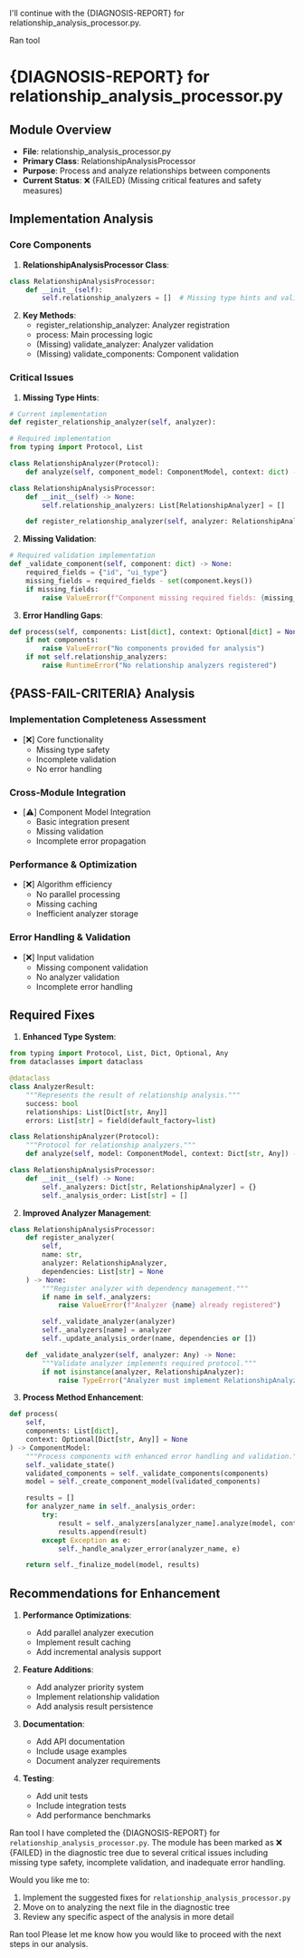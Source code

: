 I'll continue with the {DIAGNOSIS-REPORT} for relationship_analysis_processor.py.

Ran tool

# {DIAGNOSIS-REPORT} for relationship_analysis_processor.py

## Module Overview

- **File**: relationship_analysis_processor.py
- **Primary Class**: RelationshipAnalysisProcessor
- **Purpose**: Process and analyze relationships between components
- **Current Status**: ❌ {FAILED} (Missing critical features and safety measures)

## Implementation Analysis

### Core Components

1. **RelationshipAnalysisProcessor Class**:

```python
class RelationshipAnalysisProcessor:
    def __init__(self):
        self.relationship_analyzers = []  # Missing type hints and validation
```

2. **Key Methods**:
   - register_relationship_analyzer: Analyzer registration
   - process: Main processing logic
   - (Missing) validate_analyzer: Analyzer validation
   - (Missing) validate_components: Component validation

### Critical Issues

1. **Missing Type Hints**:

```python
# Current implementation
def register_relationship_analyzer(self, analyzer):

# Required implementation
from typing import Protocol, List

class RelationshipAnalyzer(Protocol):
    def analyze(self, component_model: ComponentModel, context: dict) -> None: ...

class RelationshipAnalysisProcessor:
    def __init__(self) -> None:
        self.relationship_analyzers: List[RelationshipAnalyzer] = []

    def register_relationship_analyzer(self, analyzer: RelationshipAnalyzer) -> None:
```

2. **Missing Validation**:

```python
# Required validation implementation
def _validate_component(self, component: dict) -> None:
    required_fields = {"id", "ui_type"}
    missing_fields = required_fields - set(component.keys())
    if missing_fields:
        raise ValueError(f"Component missing required fields: {missing_fields}")
```

3. **Error Handling Gaps**:

```python
def process(self, components: List[dict], context: Optional[dict] = None) -> ComponentModel:
    if not components:
        raise ValueError("No components provided for analysis")
    if not self.relationship_analyzers:
        raise RuntimeError("No relationship analyzers registered")
```

## {PASS-FAIL-CRITERIA} Analysis

### Implementation Completeness Assessment

- [❌] Core functionality
  - Missing type safety
  - Incomplete validation
  - No error handling

### Cross-Module Integration

- [⚠️] Component Model Integration
  - Basic integration present
  - Missing validation
  - Incomplete error propagation

### Performance & Optimization

- [❌] Algorithm efficiency
  - No parallel processing
  - Missing caching
  - Inefficient analyzer storage

### Error Handling & Validation

- [❌] Input validation
  - Missing component validation
  - No analyzer validation
  - Incomplete error handling

## Required Fixes

1. **Enhanced Type System**:

```python
from typing import Protocol, List, Dict, Optional, Any
from dataclasses import dataclass

@dataclass
class AnalyzerResult:
    """Represents the result of relationship analysis."""
    success: bool
    relationships: List[Dict[str, Any]]
    errors: List[str] = field(default_factory=list)

class RelationshipAnalyzer(Protocol):
    """Protocol for relationship analyzers."""
    def analyze(self, model: ComponentModel, context: Dict[str, Any]) -> AnalyzerResult: ...

class RelationshipAnalysisProcessor:
    def __init__(self) -> None:
        self._analyzers: Dict[str, RelationshipAnalyzer] = {}
        self._analysis_order: List[str] = []
```

2. **Improved Analyzer Management**:

```python
class RelationshipAnalysisProcessor:
    def register_analyzer(
        self,
        name: str,
        analyzer: RelationshipAnalyzer,
        dependencies: List[str] = None
    ) -> None:
        """Register analyzer with dependency management."""
        if name in self._analyzers:
            raise ValueError(f"Analyzer {name} already registered")

        self._validate_analyzer(analyzer)
        self._analyzers[name] = analyzer
        self._update_analysis_order(name, dependencies or [])

    def _validate_analyzer(self, analyzer: Any) -> None:
        """Validate analyzer implements required protocol."""
        if not isinstance(analyzer, RelationshipAnalyzer):
            raise TypeError("Analyzer must implement RelationshipAnalyzer protocol")
```

3. **Process Method Enhancement**:

```python
def process(
    self,
    components: List[dict],
    context: Optional[Dict[str, Any]] = None
) -> ComponentModel:
    """Process components with enhanced error handling and validation."""
    self._validate_state()
    validated_components = self._validate_components(components)
    model = self._create_component_model(validated_components)

    results = []
    for analyzer_name in self._analysis_order:
        try:
            result = self._analyzers[analyzer_name].analyze(model, context or {})
            results.append(result)
        except Exception as e:
            self._handle_analyzer_error(analyzer_name, e)

    return self._finalize_model(model, results)
```

## Recommendations for Enhancement

1. **Performance Optimizations**:

   - Add parallel analyzer execution
   - Implement result caching
   - Add incremental analysis support

2. **Feature Additions**:

   - Add analyzer priority system
   - Implement relationship validation
   - Add analysis result persistence

3. **Documentation**:

   - Add API documentation
   - Include usage examples
   - Document analyzer requirements

4. **Testing**:
   - Add unit tests
   - Include integration tests
   - Add performance benchmarks

Ran tool
I have completed the {DIAGNOSIS-REPORT} for `relationship_analysis_processor.py`. The module has been marked as ❌ {FAILED} in the diagnostic tree due to several critical issues including missing type safety, incomplete validation, and inadequate error handling.

Would you like me to:

1. Implement the suggested fixes for `relationship_analysis_processor.py`
2. Move on to analyzing the next file in the diagnostic tree
3. Review any specific aspect of the analysis in more detail

Ran tool
Please let me know how you would like to proceed with the next steps in our analysis.
